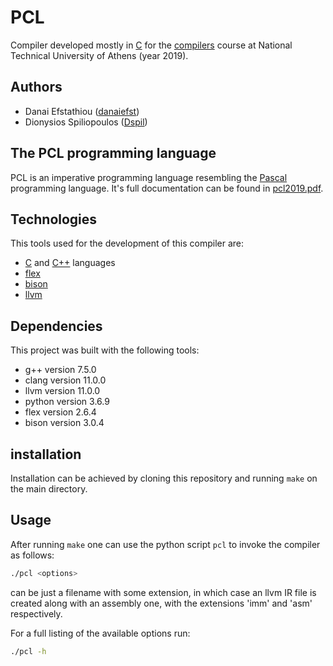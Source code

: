 # PCL

Compiler developed mostly in [C](https://en.wikipedia.org/wiki/C_(programming_language)) for the [compilers](https://courses.softlab.ntua.gr/compilers/) course at National Technical University of Athens (year 2019).

## Authors

   * Danai Efstathiou ([danaiefst](https://github.com/danaiefst))
   * Dionysios Spiliopoulos ([Dspil](https://github.com/Dspil))

## The PCL programming language

PCL is an imperative programming language resembling the [Pascal](https://en.wikipedia.org/wiki/Pascal_(programming_language)) programming language. It's full documentation can be found in [pcl2019.pdf](https://github.com/Dspil/compilers/blob/master/pcl2019.pdf).

## Technologies

This tools used for the development of this compiler are:

   * [C](https://en.wikipedia.org/wiki/C_(programming_language)) and [C++](https://en.wikipedia.org/wiki/C%2B%2B) languages
   * [flex](https://github.com/westes/flex/)
   * [bison](https://www.gnu.org/software/bison/)
   * [llvm](https://llvm.org/)

## Dependencies

This project was built with the following tools:
   * g++ version 7.5.0
   * clang version 11.0.0
   * llvm version 11.0.0
   * python version 3.6.9
   * flex version 2.6.4
   * bison version 3.0.4

## installation

Installation can be achieved by cloning this repository and running `make` on the main directory.

## Usage

After running `make` one can use the python script `pcl` to invoke the compiler as follows:

```bash
./pcl <options>
```

<options> can be just a filename with some extension, in which case an llvm IR file is created along with an assembly one, with the extensions 'imm' and 'asm' respectively.

For a full listing of the available options run:

```bash
./pcl -h
```